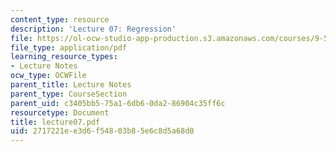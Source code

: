 ```yaml
---
content_type: resource
description: 'Lecture 07: Regression'
file: https://ol-ocw-studio-app-production.s3.amazonaws.com/courses/9-520-statistical-learning-theory-and-applications-spring-2003/2717221ee3d6f54803b85e6c8d5a68d0_lecture07.pdf
file_type: application/pdf
learning_resource_types:
- Lecture Notes
ocw_type: OCWFile
parent_title: Lecture Notes
parent_type: CourseSection
parent_uid: c3405bb5-75a1-6db6-0da2-86904c35ff6c
resourcetype: Document
title: lecture07.pdf
uid: 2717221e-e3d6-f548-03b8-5e6c8d5a68d0
---
```

